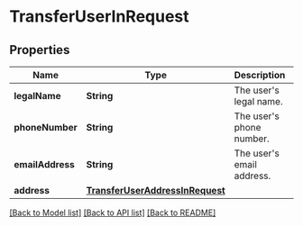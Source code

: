 # TransferUserInRequest

## Properties
Name | Type | Description | Notes
------------ | ------------- | ------------- | -------------
**legalName** | **String** | The user&#39;s legal name. | 
**phoneNumber** | **String** | The user&#39;s phone number. | [optional] 
**emailAddress** | **String** | The user&#39;s email address. | [optional] 
**address** | [**TransferUserAddressInRequest**](TransferUserAddressInRequest.md) |  | [optional] 

[[Back to Model list]](../README.md#documentation-for-models) [[Back to API list]](../README.md#documentation-for-api-endpoints) [[Back to README]](../README.md)


